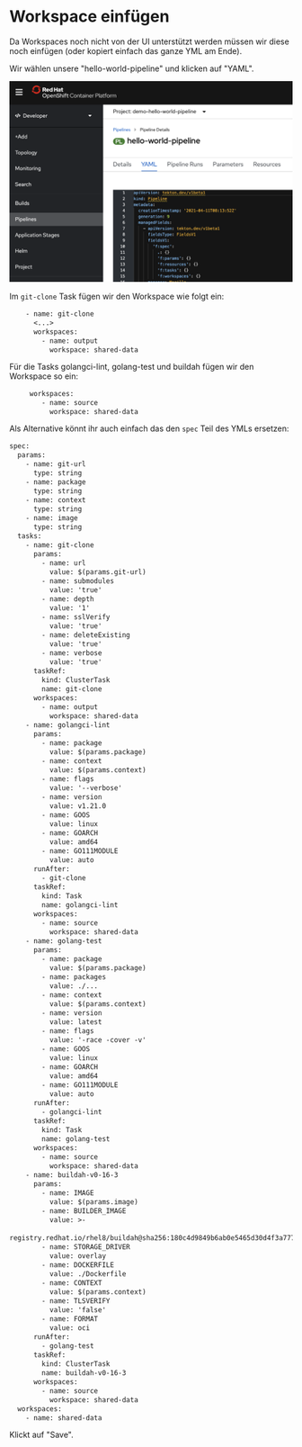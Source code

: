 # Workspace einfügen

Da Workspaces noch nicht von der UI unterstützt werden müssen wir diese noch einfügen \(oder kopiert einfach das ganze YML am Ende\).

Wir wählen unsere "hello-world-pipeline" und klicken auf "YAML".

![](../../../.gitbook/assets/screenshot-2021-04-14-at-22.26.23.png)

Im `git-clone` Task fügen wir den Workspace wie folgt ein:

```text
    - name: git-clone
      <...>
      workspaces:
        - name: output
          workspace: shared-data
```

Für die Tasks golangci-lint, golang-test und buildah fügen wir den Workspace so ein:

```text
     workspaces:
        - name: source
          workspace: shared-data
```

Als Alternative könnt ihr auch einfach das den `spec` Teil des YMLs ersetzen:

```text
spec:
  params:
    - name: git-url
      type: string
    - name: package
      type: string
    - name: context
      type: string
    - name: image
      type: string
  tasks:
    - name: git-clone
      params:
        - name: url
          value: $(params.git-url)
        - name: submodules
          value: 'true'
        - name: depth
          value: '1'
        - name: sslVerify
          value: 'true'
        - name: deleteExisting
          value: 'true'
        - name: verbose
          value: 'true'
      taskRef:
        kind: ClusterTask
        name: git-clone
      workspaces:
        - name: output
          workspace: shared-data
    - name: golangci-lint
      params:
        - name: package
          value: $(params.package)
        - name: context
          value: $(params.context)
        - name: flags
          value: '--verbose'
        - name: version
          value: v1.21.0
        - name: GOOS
          value: linux
        - name: GOARCH
          value: amd64
        - name: GO111MODULE
          value: auto
      runAfter:
        - git-clone
      taskRef:
        kind: Task
        name: golangci-lint
      workspaces:
        - name: source
          workspace: shared-data
    - name: golang-test
      params:
        - name: package
          value: $(params.package)
        - name: packages
          value: ./...
        - name: context
          value: $(params.context)
        - name: version
          value: latest
        - name: flags
          value: '-race -cover -v'
        - name: GOOS
          value: linux
        - name: GOARCH
          value: amd64
        - name: GO111MODULE
          value: auto
      runAfter:
        - golangci-lint
      taskRef:
        kind: Task
        name: golang-test
      workspaces:
        - name: source
          workspace: shared-data
    - name: buildah-v0-16-3
      params:
        - name: IMAGE
          value: $(params.image)
        - name: BUILDER_IMAGE
          value: >-
            registry.redhat.io/rhel8/buildah@sha256:180c4d9849b6ab0e5465d30d4f3a77765cf0d852ca1cb1efb59d6e8c9f90d467
        - name: STORAGE_DRIVER
          value: overlay
        - name: DOCKERFILE
          value: ./Dockerfile
        - name: CONTEXT
          value: $(params.context)
        - name: TLSVERIFY
          value: 'false'
        - name: FORMAT
          value: oci
      runAfter:
        - golang-test
      taskRef:
        kind: ClusterTask
        name: buildah-v0-16-3
      workspaces:
        - name: source
          workspace: shared-data
  workspaces:
    - name: shared-data

```

Klickt auf "Save".

